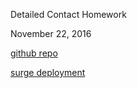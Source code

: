 Detailed Contact Homework

November 22, 2016

[github repo](https://github.com/BarryHoward/detailed-contacts)

[surge deployment](tiy-barryhoward-detailed-contact.surge.sh)
